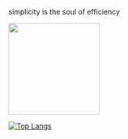 simplicity is the soul of efficiency

<a href="https://github.com/graziele-fagundes" title="Graziele">
  <img height="180em" src="https://github-readme-stats.vercel.app/api?username=graziele-fagundes&hide=stars&theme=dark&show_icons=true" />
</a>

[![Top Langs](https://github-readme-stats.vercel.app/api/top-langs/?username=graziele-fagundes&layout=compact&theme=dark)](https://github.com/graziele-fagundes)
<!---
enj0yy/enj0yy is a ✨ special ✨ repository because its `README.md` (this file) appears on your GitHub profile.
You can click the Preview link to take a look at your changes.
--->
